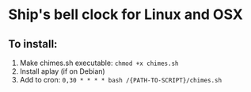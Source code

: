 # Ship's bell clock for Linux and OSX

## To install:
1. Make chimes.sh executable: ```chmod +x chimes.sh```
2. Install aplay (if on Debian)
3. Add to cron: ```0,30 * * * * bash /{PATH-TO-SCRIPT}/chimes.sh```
